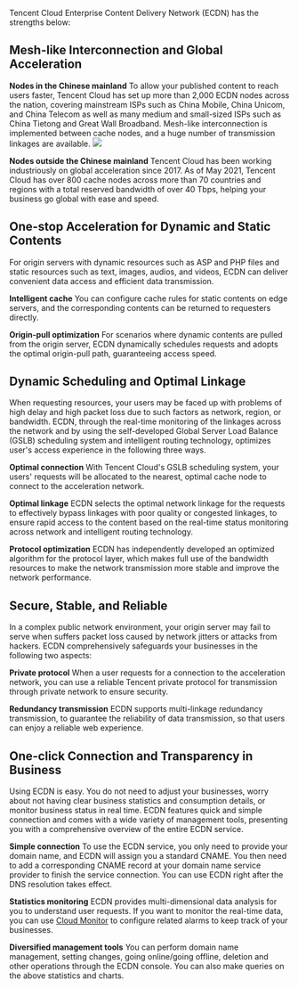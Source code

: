 Tencent Cloud Enterprise Content Delivery Network (ECDN) has the strengths below:

## Mesh-like Interconnection and Global Acceleration
**Nodes in the Chinese mainland**
To allow your published content to reach users faster, Tencent Cloud has set up more than 2,000 ECDN nodes across the nation, covering mainstream ISPs such as China Mobile, China Unicom, and China Telecom as well as many medium and small-sized ISPs such as China Tietong and Great Wall Broadband. Mesh-like interconnection is implemented between cache nodes, and a huge number of transmission linkages are available.
![](https://main.qcloudimg.com/raw/487228cdfb5666b34edab2242db7c3c0.jpg)

**Nodes outside the Chinese mainland**
Tencent Cloud has been working industriously on global acceleration since 2017. As of May 2021, Tencent Cloud has over 800 cache nodes across more than 70 countries and regions with a total reserved bandwidth of over 40 Tbps, helping your business go global with ease and speed.


## One-stop Acceleration for Dynamic and Static Contents
For origin servers with dynamic resources such as ASP and PHP files and static resources such as text, images, audios, and videos, ECDN can deliver convenient data access and efficient data transmission.

**Intelligent cache**
You can configure cache rules for static contents on edge servers, and the corresponding contents can be returned to requesters directly.

**Origin-pull optimization**
For scenarios where dynamic contents are pulled from the origin server, ECDN dynamically schedules requests and adopts the optimal origin-pull path, guaranteeing access speed.

## Dynamic Scheduling and Optimal Linkage
When requesting resources, your users may be faced up with problems of high delay and high packet loss due to such factors as network, region, or bandwidth. ECDN, through the real-time monitoring of the linkages across the network and by using the self-developed Global Server Load Balance (GSLB) scheduling system and intelligent routing technology, optimizes user's access experience in the following three ways.

**Optimal connection**
With Tencent Cloud's GSLB scheduling system, your users' requests will be allocated to the nearest, optimal cache node to connect to the acceleration network.

**Optimal linkage**
ECDN selects the optimal network linkage for the requests to effectively bypass linkages with poor quality or congested linkages, to ensure rapid access to the content based on the real-time status monitoring across network and intelligent routing technology.

**Protocol optimization**
ECDN has independently developed an optimized algorithm for the protocol layer, which makes full use of the bandwidth resources to make the network transmission more stable and improve the network performance.

## Secure, Stable, and Reliable
In a complex public network environment, your origin server may fail to serve when suffers packet loss caused by network jitters or attacks from hackers. ECDN comprehensively safeguards your businesses in the following two aspects:

**Private protocol**
When a user requests for a connection to the acceleration network, you can use a reliable Tencent private protocol for transmission through private network to ensure security.

**Redundancy transmission**
ECDN supports multi-linkage redundancy transmission, to guarantee the reliability of data transmission, so that users can enjoy a reliable web experience.

## One-click Connection and Transparency in Business
Using ECDN is easy. You do not need to adjust your businesses, worry about not having clear business statistics and consumption details, or monitor business status in real time. ECDN features quick and simple connection and comes with a wide variety of management tools, presenting you with a comprehensive overview of the entire ECDN service.

**Simple connection**
To use the ECDN service, you only need to provide your domain name, and ECDN will assign you a standard CNAME. You then need to add a corresponding CNAME record at your domain name service provider to finish the service connection. You can use ECDN right after the DNS resolution takes effect.

**Statistics monitoring**
ECDN provides multi-dimensional data analysis for you to understand user requests. If you want to monitor the real-time data, you can use [Cloud Monitor](https://console.cloud.tencent.com/monitor) to configure related alarms to keep track of your businesses.

**Diversified management tools**
You can perform domain name management, setting changes, going online/going offline, deletion and other operations through the ECDN console. You can also make queries on the above statistics and charts.
